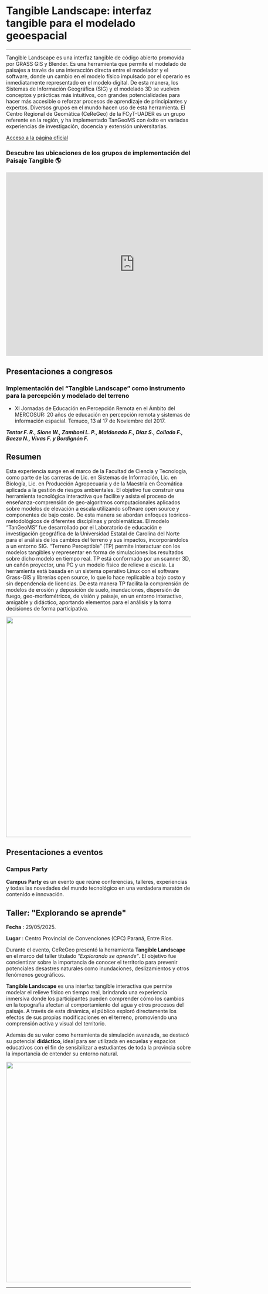 # Tangible Landscape: interfaz tangible para el modelado geoespacial
 ---

Tangible Landscape es una interfaz tangible de código abierto promovida por GRASS GIS y Blender. Es una herramienta que permite el modelado  de paisajes a través de una interacción directa entre el modelador y el software, donde un cambio en el modelo físico impulsado por el operario es inmediatamente representado en el modelo digital. De esta manera, los Sistemas de Información Geográfica (SIG) y el modelado 3D se vuelven conceptos y prácticas más intuitivos, con grandes potencialidades para hacer más accesible o reforzar procesos de aprendizaje de principiantes y expertos. 
Diversos grupos en el mundo hacen uso de esta herramienta. El Centro Regional de Geomática (CeReGeo) de la FCyT-UADER es un grupo referente en la región, y ha implementado TanGeoMS con éxito en variadas experiencias de investigación, docencia y extensión universitarias.

<a href="https://tangible-landscape.github.io/index.html" target="_blank">Acceso a la página oficial</a> 
### Descubre las ubicaciones de los grupos de implementación del Paisaje Tangible 🌎
<iframe
  width="700"
  height="500"
  style="border:none"
  src="https://tangible-landscape.github.io/map.html">
</iframe>

## **Presentaciones a congresos**

### Implementación del “Tangible Landscape” como instrumento para la percepción y modelado del terreno 

* XI Jornadas de Educación en Percepción Remota en el Ámbito del MERCOSUR: 20 años de educación en percepción remota y sistemas de información espacial. Temuco, 13 al 17 de Noviembre del 2017.


***Tentor F. R., Sione W., Zamboni L. P., Maldonado F., Díaz S., Collado F., Baeza N., Vivas F.  y  Bordignón F.***

## **Resumen** 
Esta experiencia surge en el marco de la Facultad de Ciencia y Tecnología, como parte de las carreras de Lic. en Sistemas de Información, Lic. en Biología, Lic. en Producción Agropecuaria y de la Maestría en Geomática aplicada a la gestión de riesgos ambientales. El objetivo fue construir una herramienta tecnológica interactiva que facilite y asista el proceso de enseñanza-comprensión de geo-algoritmos computacionales aplicados sobre modelos de elevación a escala utilizando software open source y componentes de bajo costo. De esta manera se abordan enfoques teóricos-metodológicos de diferentes disciplinas y problemáticas. El modelo “TanGeoMS” fue desarrollado por el Laboratorio de educación e investigación geográfica de la Universidad Estatal de Carolina del Norte para el análisis de los cambios del terreno y sus impactos, incorporándolos a un entorno SIG. “Terreno Perceptible” (TP) permite interactuar con los modelos tangibles y representar en forma de simulaciones los resultados sobre dicho modelo en tiempo real. TP está conformado por un scanner 3D, un cañón proyector, una PC y un modelo físico de relieve a escala. La herramienta está basada en un sistema operativo Linux con el software Grass-GIS y librerías open source, lo que lo hace replicable a bajo costo y sin dependencia de licencias. De esta manera TP facilita la comprensión de modelos de erosión y deposición de suelo, inundaciones, dispersión de fuego, geo-morfométricos, de visión y paisaje, en un entorno interactivo, amigable y didáctico,  aportando elementos para el análisis y la toma decisiones de forma participativa.


<img src="https://github.com/IDE-FCyT/IDE-FCyT/blob/main/images/poster_temuco.jpg?raw=true" width="700" height="600" />


## **Presentaciones a eventos**

### **Campus Party**

**Campus Party** es un evento que reúne conferencias, talleres, experiencias y todas las novedades del mundo tecnológico en una verdadera maratón de contenido e innovación.

## Taller: "Explorando se aprende"

**Fecha** : 29/05/2025.

**Lugar** : Centro Provincial de Convenciones (CPC) Paraná, Entre Ríos. 

Durante el evento, CeReGeo presentó la herramienta **Tangible Landscape** en el marco del taller titulado *"Explorando se aprende"*. El objetivo fue concientizar sobre la importancia de conocer el territorio para prevenir potenciales desastres naturales como inundaciones, deslizamientos y otros fenómenos geográficos.

**Tangible Landscape** es una interfaz tangible interactiva que permite modelar el relieve físico en tiempo real, brindando una experiencia inmersiva donde los participantes pueden comprender cómo los cambios en la topografía afectan al comportamiento del agua y otros procesos del paisaje. A través de esta dinámica, el público exploró directamente los efectos de sus propias modificaciones en el terreno, promoviendo una comprensión activa y visual del territorio.

Además de su valor como herramienta de simulación avanzada, se destacó su potencial **didáctico**, ideal para ser utilizada en escuelas y espacios educativos con el fin de sensibilizar a estudiantes de toda la provincia sobre la importancia de entender su entorno natural.

<img src="https://raw.githubusercontent.com/IDE-FCyT/IDE-FCyT/main/images/Campus%20Party-218-ide.jpg" width="800" height="600" />

---
